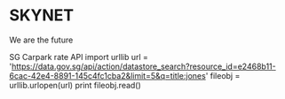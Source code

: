 # SKYNET
We are the future 


SG Carpark rate API
import urllib
url = 'https://data.gov.sg/api/action/datastore_search?resource_id=e2468b11-6cac-42e4-8891-145c4fc1cba2&limit=5&q=title:jones'
fileobj = urllib.urlopen(url)
print fileobj.read()
